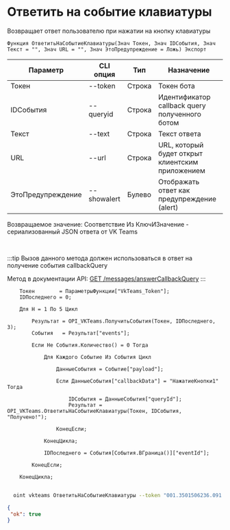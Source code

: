 ﻿---
sidebar_position: 11
---

# Ответить на событие клавиатуры
 Возвращает ответ пользователю при нажатии на кнопку клавиатуры



`Функция ОтветитьНаСобытиеКлавиатуры(Знач Токен, Знач IDСобытия, Знач Текст = "", Знач URL = "", Знач ЭтоПредупреждение = Ложь) Экспорт`

  | Параметр | CLI опция | Тип | Назначение |
  |-|-|-|-|
  | Токен | --token | Строка | Токен бота |
  | IDСобытия | --queryid | Строка | Идентификатор callback query полученного ботом |
  | Текст | --text | Строка | Текст ответа |
  | URL | --url | Строка | URL, который будет открыт клиентским приложением |
  | ЭтоПредупреждение | --showalert | Булево | Отображать ответ как предупреждение (alert) |

  
  Возвращаемое значение:   Соответствие Из КлючИЗначение - сериализованный JSON ответа от VK Teams

<br/>

:::tip
Вызов данного метода должен использоваться в ответ на получение события callbackQuery

 Метод в документации API: [GET /messages/answerCallbackQuery](https://teams.vk.com/botapi/#/messages/get_messages_answerCallbackQuery)
:::
<br/>


```bsl title="Пример кода"
    Токен        = ПараметрыФункции["VkTeams_Token"];
    IDПоследнего = 0;

    Для Н = 1 По 5 Цикл

        Результат = OPI_VKTeams.ПолучитьСобытия(Токен, IDПоследнего, 3);
        События   = Результат["events"];

        Если Не События.Количество() = 0 Тогда

            Для Каждого Событие Из События Цикл

                ДанныеСобытия = Событие["payload"];

                Если ДанныеСобытия["callbackData"] = "НажатиеКнопки1" Тогда

                    IDСобытия = ДанныеСобытия["queryId"];
                    Результат = OPI_VKTeams.ОтветитьНаСобытиеКлавиатуры(Токен, IDСобытия, "Получено!");

                КонецЕсли;

            КонецЦикла;

            IDПоследнего = События[События.ВГраница()]["eventId"];

        КонецЕсли;

    КонецЦикла;
```



```sh title="Пример команды CLI"
    
  oint vkteams ОтветитьНаСобытиеКлавиатуры --token "001.3501506236.091..." --queryid %queryid% --text %text% --url %url% --showalert %showalert%

```

```json title="Результат"
{
 "ok": true
}
```
